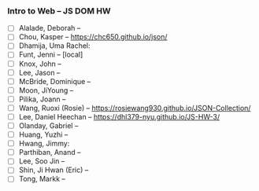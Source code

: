 ### Intro to Web – JS DOM HW

- [ ] Alalade, Deborah –
- [ ] Chou, Kasper – https://chc650.github.io/json/
- [ ] Dhamija, Uma Rachel:
- [ ] Funt, Jenni – [local]
- [ ] Knox, John –
- [ ] Lee, Jason –
- [ ] McBride, Dominique – 
- [ ] Moon, JiYoung –
- [ ] Pilika, Joann –
- [ ] Wang, Ruoxi (Rosie) – https://rosiewang930.github.io/JSON-Collection/
- [ ] Lee, Daniel Heechan – https://dhl379-nyu.github.io/JS-HW-3/
- [ ] Olanday, Gabriel –
- [ ] Huang, Yuzhi –
- [ ] Hwang, Jimmy:
- [ ] Parthiban, Anand –
- [ ] Lee, Soo Jin – 
- [ ] Shin, Ji Hwan (Eric) – 
- [ ] Tong, Markk –  
